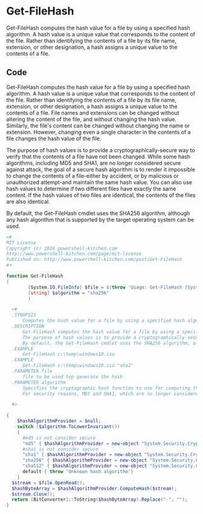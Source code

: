 # Get-FileHash

Get-FileHash computes the hash value for a file by using a specified hash algorithm. 
A hash value is a unique value that corresponds to the content of the file. 
Rather than identifying the contents of a file by its file name, extension, or other designation, a hash assigns a unique value to the contents of a file.

## Code

Get-FileHash computes the hash value for a file by using a specified hash algorithm. 
A hash value is a unique value that corresponds to the content of the file. 
Rather than identifying the contents of a file by its file name, extension, or other designation, a hash assigns a unique value to the contents of a file. 
File names and extensions can be changed without altering the content of the file, and without changing the hash value. 
Similarly, the file's content can be changed without changing the name or extension. 
However, changing even a single character in the contents of a file changes the hash value of the file.

The purpose of hash values is to provide a cryptographically-secure way to verify that the contents of a file have not been changed. 
While some hash algorithms, including MD5 and SHA1, are no longer considered secure against attack, the goal of a secure hash algorithm is to render it impossible to change the contents of a file-either by accident, or by malicious or unauthorized attempt-and maintain the same hash value. 
You can also use hash values to determine if two different files have exactly the same content. 
If the hash values of two files are identical, the contents of the files are also identical.

By default, the Get-FileHash cmdlet uses the SHA256 algorithm, although any hash algorithm that is supported by the target operating system can be used.

```Powershell
<#
MIT License
Copyright (c) 2016 powershell-kitchen.com
http://www.powershell-kitchen.com/page/mit-license
Published on: http://www.powershell-kitchen.com/post/Get-FileHash
#>

function Get-FileHash 
(
        [System.IO.FileInfo] $file = $(throw 'Usage: Get-FileHash [System.IO.FileInfo] [hashAlgorithm]'),
        [string] $algorithm = "sha256"
        )

  <#
  .SYNOPSIS
      Computes the hash value for a file by using a specified hash algorithm.
  .DESCRIPTION
      Get-FileHash computes the hash value for a file by using a specified hash algorithm. A hash value is a unique value that corresponds to the content of the file. Rather than identifying the contents of a file by its file name, extension, or other designation, a hash assigns a unique value to the contents of a file. File names and extensions can be changed without altering the content of the file, and without changing the hash value. Similarly, the file's content can be changed without changing the name or extension. However, changing even a single character in the contents of a file changes the hash value of the file.
      The purpose of hash values is to provide a cryptographically-secure way to verify that the contents of a file have not been changed. While some hash algorithms, including MD5 and SHA1, are no longer considered secure against attack, the goal of a secure hash algorithm is to render it impossible to change the contents of a file-either by accident, or by malicious or unauthorized attempt-and maintain the same hash value. You can also use hash values to determine if two different files have exactly the same content. If the hash values of two files are identical, the contents of the files are also identical.
      By default, the Get-FileHash cmdlet uses the SHA256 algorithm, although any hash algorithm that is supported by the target operating system can be used.
  .EXAMPLE
      Get-FileHash c:\temp\windows10.iso
  .EXAMPLE
      Get-FileHash c:\temp\windows10.iso "sha1"
  .PARAMETER file
      file to be used top generate the hash
  .PARAMETER algorithm
      Specifies the cryptographic hash function to use for computing the hash value of the contents of the specified file. A cryptographic hash function includes the property that it is not possible to find two distinct inputs that generate the same hash values. Hash functions are commonly used with digital signatures and for data integrity. Valid values for this parameter are SHA1, SHA256, SHA512, and MD5. If no value is specified, or if the parameter is omitted, the default value is SHA256.
      For security reasons, MD5 and SHA1, which are no longer considered secure, should only be used for simple change validation, and should not be used to generate hash values for files that require protection from attack or tampering.

  #>

{
    $hashAlgorithmProvider = $null;
    switch ($algorithm.ToLowerInvariant())
    {
      #md5 is not consider secure
      "md5" { $hashAlgorithmProvider = new-object "System.Security.Cryptography.MD5CryptoServiceProvider" }
      #sha1 is not consider secure
      "sha1" { $hashAlgorithmProvider = new-object "System.Security.Cryptography.SHA1Managed" }
      "sha256" { $hashAlgorithmProvider = new-object "System.Security.Cryptography.SHA256Managed" }
      "sha512" { $hashAlgorithmProvider = new-object "System.Security.Cryptography.SHA512Managed" }
      default { throw 'Unknown hash algorithm'}
    }
  $stream = $file.OpenRead();
  $hashByteArray = $hashAlgorithmProvider.ComputeHash($stream);
  $stream.Close();
  return [BitConverter]::ToString($hashByteArray).Replace("-", "");
}

```

